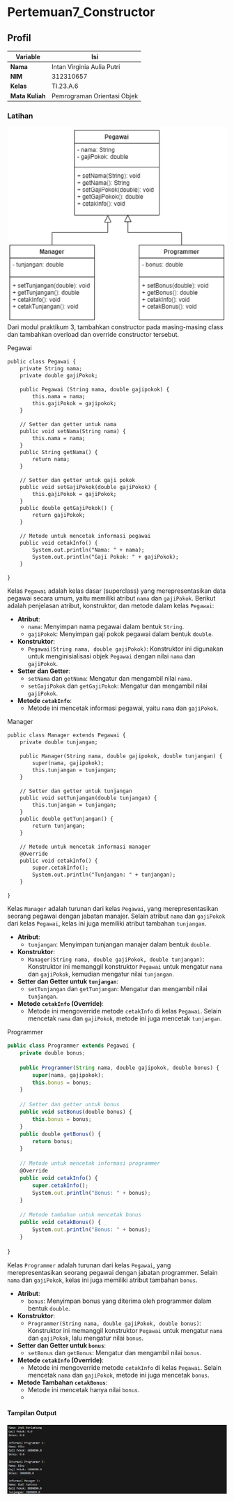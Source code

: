 # Pertemuan7_Constructor

## Profil
| Variable | Isi |
| -------- | --- |
| **Nama** | Intan Virginia Aulia Putri |
| **NIM** | 312310657 |
| **Kelas** | TI.23.A.6 |
| **Mata Kuliah** | Pemrograman Orientasi Objek |

### Latihan
![1](ss/1.png)
Dari modul praktikum 3, tambahkan constructor pada masing-masing class dan tambahkan overload dan override constructor tersebut.

Pegawai
``` JavaSricpt
public class Pegawai {
    private String nama;
    private double gajiPokok;

    public Pegawai (String nama, double gajipokok) {
        this.nama = nama;
        this.gajiPokok = gajipokok;
    }

    // Setter dan getter untuk nama
    public void setNama(String nama) {
        this.nama = nama;
    }
    public String getNama() {
        return nama;
    }

    // Setter dan getter untuk gaji pokok
    public void setGajiPokok(double gajiPokok) {
        this.gajiPokok = gajiPokok;
    }
    public double getGajiPokok() {
        return gajiPokok;
    }

    // Metode untuk mencetak informasi pegawai
    public void cetakInfo() {
        System.out.println("Nama: " + nama);
        System.out.println("Gaji Pokok: " + gajiPokok);
    }

}
```
Kelas `Pegawai` adalah kelas dasar (superclass) yang merepresentasikan data pegawai secara umum, yaitu memiliki atribut `nama` dan `gajiPokok`. Berikut adalah penjelasan atribut, konstruktor, dan metode dalam kelas `Pegawai`:
- **Atribut**:
  - `nama`: Menyimpan nama pegawai dalam bentuk `String`.
  - `gajiPokok`: Menyimpan gaji pokok pegawai dalam bentuk `double`.
- **Konstruktor**:
  - `Pegawai(String nama, double gajiPokok)`: Konstruktor ini digunakan untuk menginisialisasi objek `Pegawai` dengan nilai `nama` dan `gajiPokok`.
- **Setter dan Getter**:
  - `setNama` dan `getNama`: Mengatur dan mengambil nilai `nama`.
  - `setGajiPokok` dan `getGajiPokok`: Mengatur dan mengambil nilai `gajiPokok`.
- **Metode `cetakInfo`**:
  - Metode ini mencetak informasi pegawai, yaitu `nama` dan `gajiPokok`.

Manager
``` Javasripct
public class Manager extends Pegawai {
    private double tunjangan;

    public Manager(String nama, double gajipokok, double tunjangan) {
        super(nama, gajipokok);
        this.tunjangan = tunjangan;
    }

    // Setter dan getter untuk tunjangan
    public void setTunjangan(double tunjangan) {
        this.tunjangan = tunjangan;
    }
    public double getTunjangan() {
        return tunjangan;
    }

    // Metode untuk mencetak informasi manager
    @Override
    public void cetakInfo() {
        super.cetakInfo();
        System.out.println("Tunjangan: " + tunjangan);
    }

}
```
Kelas `Manager` adalah turunan dari kelas `Pegawai`, yang merepresentasikan seorang pegawai dengan jabatan manajer. Selain atribut `nama` dan `gajiPokok` dari kelas `Pegawai`, kelas ini juga memiliki atribut tambahan `tunjangan`.
- **Atribut**:
  - `tunjangan`: Menyimpan tunjangan manajer dalam bentuk `double`.
- **Konstruktor**:
  - `Manager(String nama, double gajiPokok, double tunjangan)`: Konstruktor ini memanggil konstruktor `Pegawai` untuk mengatur `nama` dan `gajiPokok`, kemudian mengatur nilai `tunjangan`.
- **Setter dan Getter untuk `tunjangan`**:
  - `setTunjangan` dan `getTunjangan`: Mengatur dan mengambil nilai `tunjangan`.
- **Metode `cetakInfo` (Override)**:
  - Metode ini mengoverride metode `cetakInfo` di kelas `Pegawai`. Selain mencetak `nama` dan `gajiPokok`, metode ini juga mencetak `tunjangan`.

Programmer
``` Javascript
public class Programmer extends Pegawai {
    private double bonus;

    public Programmer(String nama, double gajipokok, double bonus) {
        super(nama, gajipokok);
        this.bonus = bonus;
    }

    // Setter dan getter untuk bonus
    public void setBonus(double bonus) {
        this.bonus = bonus;
    }
    public double getBonus() {
        return bonus;
    }

    // Metode untuk mencetak informasi programmer
    @Override
    public void cetakInfo() {
        super.cetakInfo();
        System.out.println("Bonus: " + bonus);
    }

    // Metode tambahan untuk mencetak bonus
    public void cetakBonus() {
        System.out.println("Bonus: " + bonus);
    }

}
```
Kelas `Programmer` adalah turunan dari kelas `Pegawai`, yang merepresentasikan seorang pegawai dengan jabatan programmer. Selain `nama` dan `gajiPokok`, kelas ini juga memiliki atribut tambahan `bonus`.
- **Atribut**:
  - `bonus`: Menyimpan bonus yang diterima oleh programmer dalam bentuk `double`.
- **Konstruktor**:
  - `Programmer(String nama, double gajiPokok, double bonus)`: Konstruktor ini memanggil konstruktor `Pegawai` untuk mengatur `nama` dan `gajiPokok`, lalu mengatur nilai `bonus`.
- **Setter dan Getter untuk `bonus`**:
  - `setBonus` dan `getBonus`: Mengatur dan mengambil nilai `bonus`.
- **Metode `cetakInfo` (Override)**:
  - Metode ini mengoverride metode `cetakInfo` di kelas `Pegawai`. Selain mencetak `nama` dan `gajiPokok`, metode ini juga mencetak `bonus`.
- **Metode Tambahan `cetakBonus`**:
  - Metode ini mencetak hanya nilai `bonus`.
  - 
#### Tampilan Output
![2](ss/2.png)
